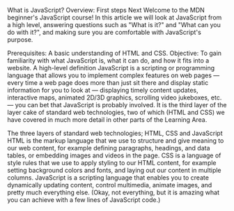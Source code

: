 What is JavaScript?
Overview: First steps
Next
Welcome to the MDN beginner's JavaScript course! In this article we will look at JavaScript from a high level, answering questions such as "What is it?" and "What can you do with it?", and making sure you are comfortable with JavaScript's purpose.

Prerequisites: A basic understanding of HTML and CSS.
Objective: To gain familiarity with what JavaScript is, what it can do, and how it fits into a website.
A high-level definition
JavaScript is a scripting or programming language that allows you to implement complex features on web pages — every time a web page does more than just sit there and display static information for you to look at — displaying timely content updates, interactive maps, animated 2D/3D graphics, scrolling video jukeboxes, etc. — you can bet that JavaScript is probably involved. It is the third layer of the layer cake of standard web technologies, two of which (HTML and CSS) we have covered in much more detail in other parts of the Learning Area.

The three layers of standard web technologies; HTML, CSS and JavaScript
HTML is the markup language that we use to structure and give meaning to our web content, for example defining paragraphs, headings, and data tables, or embedding images and videos in the page.
CSS is a language of style rules that we use to apply styling to our HTML content, for example setting background colors and fonts, and laying out our content in multiple columns.
JavaScript is a scripting language that enables you to create dynamically updating content, control multimedia, animate images, and pretty much everything else. (Okay, not everything, but it is amazing what you can achieve with a few lines of JavaScript code.)
